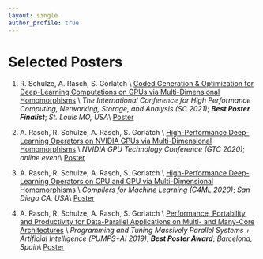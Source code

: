 ```yaml
---
layout: single
author_profile: true
---
```


# Selected Posters

1.  R. Schulze, A. Rasch, S. Gorlatch \\
    [Coded Generation & Optimization for Deep-Learning Computations on GPUs via Multi-Dimensional Homomorphisms](https://sc21.supercomputing.org/proceedings/tech_poster/) \\
    *The International Conference for High Performance Computing, Networking, Storage, and Analysis (SC 2021)*; ***Best Poster Finalist***; *St. Louis MO, USA*\\
    <a href="../assets/files/poster/sc21/poster.pdf"><i class="fas fa-file-pdf" style="color: red; font-size: 2em; padding-top: .4em"></i></a> [Poster](../assets/files/poster/sc21/poster.pdf)

1.  A. Rasch, R. Schulze, A. Rasch, S. Gorlatch \\
    [High-Performance Deep-Learning Operators on NVIDIA GPUs via Multi-Dimensional Homomorphisms](https://www.nvidia.com/gtc/) \\
    *NVIDIA GPU Technology Conference (GTC 2020)*; *online event*\\
    <a href="../assets/files/poster/gtc20/poster.pdf"><i class="fas fa-file-pdf" style="color: red; font-size: 2em; padding-top: .4em"></i></a> [Poster](../assets/files/poster/gtc20/poster.pdf)

1.  A. Rasch, R. Schulze, A. Rasch, S. Gorlatch \\
    [High-Performance Deep-Learning Operators on CPU and GPU via Multi-Dimensional Homomorphisms](https://www.c4ml.org/c4ml2020) \\
    *Compilers for Machine Learning (C4ML 2020)*; *San Diego CA, USA*\\
    <a href="../assets/files/poster/c4ml20/poster.pdf"><i class="fas fa-file-pdf" style="color: red; font-size: 2em; padding-top: .4em"></i></a> [Poster](../assets/files/poster/c4ml20/poster.pdf)

1.  A. Rasch, R. Schulze, A. Rasch, S. Gorlatch \\
    [Performance, Portability, and Productivity for Data-Parallel Applications on Multi- and Many-Core Architectures](https://pumps.bsc.es) \\
    *Programming and Tuning Massively Parallel Systems + Artificial Intelligence (PUMPS+AI 2019)*; ***Best Poster Award***; *Barcelona, Spain*\\
    <a href="../assets/files/poster/pumps_ai19/poster.pdf"><i class="fas fa-file-pdf" style="color: red; font-size: 2em; padding-top: .4em"></i></a> [Poster](../assets/files/poster/pumps_ai19/poster.pdf)